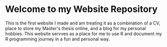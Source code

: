 # Welcome to my Website Repository

This is the first website I made and am treating it as a combination of a CV, place to store my Master's thesis online, and a blog for my personal hobbies. This website servves as a place for me to use R and document my R programming journey in a fun and personal way. 